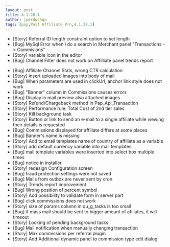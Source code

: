 ```yaml
---
layout: post
title: 4.1.28.1
author: jperdochqu
tags: [pap,Post Affiliate Pro,4.1.28.1]
---
```


- [Story] Referral ID length constraint option to set length
- [Bug] MySql Error when I do a search in Merchant panel &quot;Transactions -&gt; Commisions&quot;
- [Story] variable icon in the editor
- [Bug] Channel Filter does not work on Affilliate panel trends report

<!--more-->

- [Bug] Affiliate Channel Stats, wrong CTR calculation
- [Story] insert uploaded images into body of mail
- [Bug] When parameters are used in clickUrl, anchor link style does not work
- [Bug] &quot;Banner&quot; column in Commissions causes errors
- [Bug] Display in mail preview also attached images
- [Story] Refund/Chargeback method in Pap_Api_Transaction
- [Story] Performance rule: Total Cost of 2nd tier sales
- [Story] Kill background task
- [Story] Button or link to send an e-mail to a single affiliate while viewing their details is requested
- [Bug] Commissions displayed for affiliate differs at some places
- [Bug] Banner's name is missing
- [Story] Add to email templates name of country of affiliate as a variable
- [Story] add default currency variable into mail templates
- [Bug] mail template variables were inserted into select box multiple times
- [Bug] notice in installer
- [Story] redesign Configuration screen
- [Bug] fraud protection settings were not saved
- [Bug] Mails from outbox are never sent by cron
- [Story] Trends report improvement
- [Bug] Wrong position of percent symbol
- [Story] Add possibility to validate form in server part
- [Bug] click commissions does not work
- [Story] size of params column in qu_g_tasks is too small
- [Bug] if mass mail should be sent to bigger amount of afiliates, it will timeout
- [Story] Locking of pending background tasks
- [Bug] Mail notification when manually changing transaction
- [Story] Max commissions per referral plugin
- [Story] Add Additional dynamic panel to commission type edit dialog
